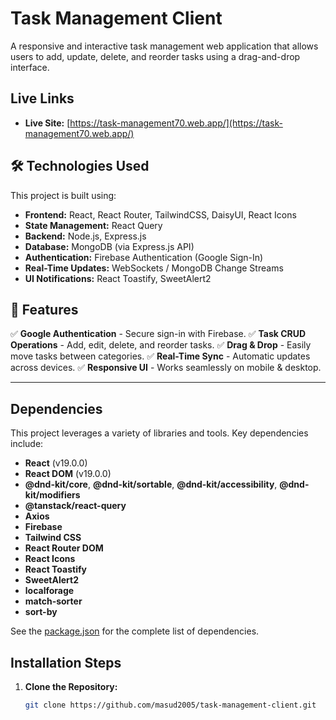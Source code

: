 # Task Management Client

A responsive and interactive task management web application that allows users to add, update, delete, and reorder tasks using a drag-and-drop interface.

## Live Links

- **Live Site:** [https://task-management70.web.app/](https://task-management70.web.app/)

## 🛠️ Technologies Used

This project is built using:

- **Frontend:** React, React Router, TailwindCSS, DaisyUI, React Icons
- **State Management:** React Query
- **Backend:** Node.js, Express.js
- **Database:** MongoDB (via Express.js API)
- **Authentication:** Firebase Authentication (Google Sign-In)
- **Real-Time Updates:** WebSockets / MongoDB Change Streams
- **UI Notifications:** React Toastify, SweetAlert2

## 📜 Features

✅ **Google Authentication** - Secure sign-in with Firebase.
✅ **Task CRUD Operations** - Add, edit, delete, and reorder tasks.
✅ **Drag & Drop** - Easily move tasks between categories.
✅ **Real-Time Sync** - Automatic updates across devices.
✅ **Responsive UI** - Works seamlessly on mobile & desktop.

---

## Dependencies

This project leverages a variety of libraries and tools. Key dependencies include:

- **React** (v19.0.0)
- **React DOM** (v19.0.0)
- **@dnd-kit/core**, **@dnd-kit/sortable**, **@dnd-kit/accessibility**, **@dnd-kit/modifiers**
- **@tanstack/react-query**
- **Axios**
- **Firebase**
- **Tailwind CSS**
- **React Router DOM**
- **React Icons**
- **React Toastify**
- **SweetAlert2**
- **localforage**
- **match-sorter**
- **sort-by**

See the [package.json](./package.json) for the complete list of dependencies.

## Installation Steps

1. **Clone the Repository:**
   ```bash
   git clone https://github.com/masud2005/task-management-client.git
